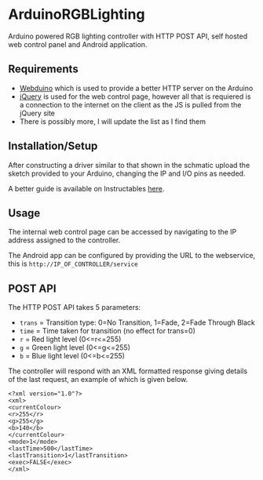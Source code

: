 ArduinoRGBLighting
==================

Arduino powered RGB lighting controller with HTTP POST API, self hosted web control panel and Android application.

Requirements
------------

-	[Webduino](https://github.com/sirleech/Webduino) which is used to provide a better HTTP server on the Arduino
-	[jQuery](http://jquery.com/) is used for the web control page, however all that is requiered is a connection to the internet on the client as the JS is pulled from the jQuery site
-	There is possibly more, I will update the list as I find them

Installation/Setup
------------------

After constructing a driver similar to that shown in the schmatic upload the sketch provided to your Arduino, changing the IP and I/O pins as needed.

A better guide is available on Instructables [here](http://www.instructables.com/id/Arduino-Web-Enabled-RGB-Lighting/).

Usage
-----

The internal web control page can be accessed by navigating to the IP address assigned to the controller.

The Android app can be configured by providing the URL to the webservice, this is ```http://IP_OF_CONTROLLER/service```

POST API
--------

The HTTP POST API takes 5 parameters:
-	```trans``` = Transition type: 0=No Transition, 1=Fade, 2=Fade Through Black
-	```time``` = Time taken for transition (no effect for trans=0)
-	```r``` = Red light level (0<=r<=255)
-	```g``` = Green light level (0<=g<=255)
-	```b``` = Blue light level (0<=b<=255)

The controller will respond with an XML formatted response giving details of the last request, an example of which is given below.

```
<?xml version="1.0"?>
<xml>
<currentColour>
<r>255</r>
<g>255</g>
<b>140</b>
</currentColour>
<mode>1</mode>
<lastTime>500</lastTime>
<lastTransition>1</lastTransition>
<exec>FALSE</exec>
</xml>
```

